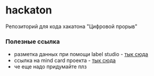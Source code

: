 # hackaton
Репозиторий для кода хакатона "Цифровой прорыв"


### Полезные ссылка
- разметка данных при помощи label studio - [тык сюда](https://habr.com/ru/articles/659791/)
- ссылка на mind card проекта - [тык сюда](https://miro.com/app/board/uXjVMIRNfJU=/)
- че еще надо придумайте плз
